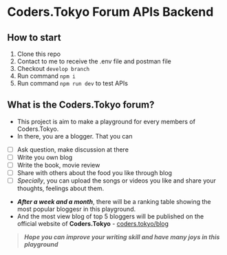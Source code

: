 # Coders.Tokyo Forum APIs Backend

## How to start 

 1. Clone this repo
 2. Contact to me to receive the .env file and postman file
 3. Checkout `develop branch`
 4. Run command `npm i`
 5. Run command `npm run dev` to test APIs

## What is the Coders.Tokyo forum?
- This project is aim to make a playground for every members of Coders.Tokyo. 
- In there, you are a blogger. That you can 
 - [ ] Ask question, make discussion at there
 - [ ] Write you own blog
 - [ ] Write the book, movie review
 - [ ] Share with others about the food you like through blog
 - [ ] *Specially*, you can upload the songs or videos you like and share your thoughts, feelings about them.
- ***After a week and a month***, there will be a ranking table showing the most popular bloggesr in this playground. 
- And the most view blog of top 5 bloggers will be published on the official website of **Coders.Tokyo** - [coders.tokyo/blog](https://coders.tokyo/blog) 

> ***Hope you can improve your writing skill and have many joys in this playground***
